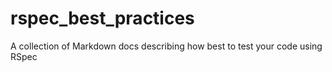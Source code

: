 rspec_best_practices
====================

A collection of Markdown docs describing how best to test your code using RSpec
